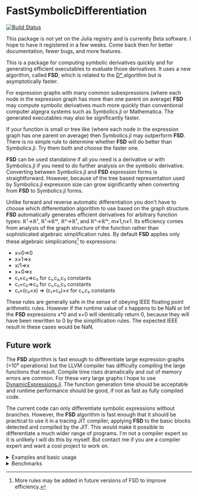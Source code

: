 # FastSymbolicDifferentiation

[![Build Status](https://github.com/brianguenter/FastSymbolicDifferentiation.jl/actions/workflows/CI.yml/badge.svg?branch=main)](https://github.com/brianguenter/FastSymbolicDifferentiation.jl/actions/workflows/CI.yml?query=branch%3Amain)

This package is not yet on the Julia registry and is currently Beta software. I hope to have it registered in a few weeks. Come back then for better documentation, fewer bugs, and more features.

This is a package for computing symbolic derivatives quickly and for generating efficient executables to evaluate those derivatives. It uses a new algorithm, called **FSD**, which is related to the [D* ](https://www.microsoft.com/en-us/research/publication/the-d-symbolic-differentiation-algorithm/) algorithm but is asymptotically  faster.  

For expression graphs with many common subexpressions (where each node in the expression graph has more than one parent on average) **FSD** may compute symbolic derivatives much more quickly than conventional computer algegra systems such as Symbolics.jl or Mathematica. The generated executables may also be significantly faster. 

If your function is small or tree like (where each node in the expression graph has one parent on average) then Symbolics.jl may outperform **FSD**. There is no simple rule to determine whether **FSD** will do better than Symbolics.jl. Try them both and choose the faster one.

**FSD** can be used standalone if all you need is a derivative or with Symbolics.jl if you need to do further analysis on the symbolic derivative. Converting between Symbolics.jl and **FSD** expression forms is straightforward. However, because of the tree based representation used by Symbolics.jl expression size can grow significantly when converting from **FSD** to Symbolics.jl forms.


Unlike forward and reverse automatic differentiation you don't have to choose which differentiation algorithm to use based on the graph structure. **FSD** automatically generates efficient derivatives for arbitrary function types: ℝ¹->ℝ¹, ℝ¹->ℝᵐ, ℝⁿ->ℝ¹, and ℝⁿ->ℝᵐ, m≠1,n≠1. Its efficiency comes from analysis of the graph structure of the function rather than sophisticated algebraic simplification rules. By default **FSD** applies only these algebraic simplications[^1] to expressions:
* x×0=>0
* x×1=>x
* x/1=>x
* x+0=>x
* c₁×c₂=>c₃ for c₁,c₂,c₃ constants
* c₁+c₂=>c₃ for c₁,c₂,c₃ constants
* c₁×(c₂×x) => (c₁×c₂)×x  for c₁,c₂ constants


These rules are generally safe in the sense of obeying IEEE floating point arithmetic rules. However if the runtime value of x happens to be NaN or Inf the **FSD** expressions x*0 and x+0 will identically return 0, because they will have been rewritten to 0 by the simplification rules. The expected IEEE result in these cases would be NaN. 

## Future work
The **FSD** algorithm is fast enough to differentiate large expression graphs (>10⁵ operations) but the LLVM compiler has difficulty compiling the large functions that result. Compile time rises dramatically and out of memory errors are common. For these very large graphs I hope to use [DynamicExpressions.jl](https://github.com/SymbolicML/DynamicExpressions.jl). The function generation time should be acceptable and runtime performance should be good, if not as fast as fully compiled code.

The current code can only differentiate symbolic expressions without branches. However, the **FSD** algorithm is fast enough that it should be practical to use it in a tracing JIT compiler, applying **FSD** to the basic blocks detected and compiled by the JIT. This would make it possible to differentiate a much wider range of programs. I'm not a compiler expert so it is unlikely I will do this by myself. But contact me if you are a compiler expert and want a cool project to work on.

<details> 
 <summary> Examples and basic usage </summary>
 
There are several ways to use FastSymbolicDifferentiation. You can do all your symbolic work, except differentiation, in Symbolics and then convert to **FSD** graph form just to do the differentiation. Or you can do everything in FastSymbolicDifferentiaton: create **FSD** variables, make an expression using those variables and then differentiate it. You can then convert this derivative to Symbolics form if you need to do further symbolic processing. 

Because Symbolics uses a tree representation and FastSymbolicDifferentiation uses a graph representation it is possible that converting from FastSymbolicDifferentiation->Symbolic could result in an exponential increase in the size of the expression.

If all you need is a derivative function then the fastest workflow will be to do everything in **FSD**. 

Set up variables:
```
using FastSymbolicDifferentiation
using Symbolics

@variables x y z

julia> nx,ny,nz = Node.((x,y,z)) #create FastSymbolicDifferentiation variables.
(x, y, z)
```
Compute Hessian:
```
julia> hessian(nx^2+ny^2+nz^2,[nx,ny,nz])
3×3 Matrix{Node}:
 2    0.0  0.0
 0.0  2    0.0
 0.0  0.0  2

 julia> hessian(nx*ny*nz,[nx,ny,nz])
 3×3 Matrix{Node}:
  0.0  z    y
  z    0.0  x
  y    x    0.0
```
Compute Jacobian:
```
julia> f1 = cos(nx) * ny
(cos(x) * y)

julia> f2 = sin(ny) * nx
(sin(y) * x)

julia> gr = DerivativeGraph([f1, f2]);

julia> symb = symbolic_jacobian(gr) #non-destructive. Use this when memory is an issue 
# and you don't want to copy the input graph. 
# This version of the function orders the derivatives in the order they happen to appear in the 
# variables data structure of graph. If you need the derivatives ordered 
# a particular way use the following function
2×2 Matrix{Node}:
 (y * -(sin(x)))  cos(x)
 sin(y)           (x * cos(y))

julia> symb = symbolic_jacobian(gr,[ny,nx]) #you can change the order in which the 
#partial derivatives will appear in the jacobian
2×2 Matrix{Node}:
 cos(x)        (y * -(sin(x)))
 (x * cos(y))  sin(y)
```
Generate executable function that evaluates derivative function:
```
julia> func = jacobian_function(gr, [nx, ny]); #non-destructive form. Use this 
#when memory is an issue and you don't want to copy the input graph.

julia> func(1.0, 2.0)
2×2 Matrix{Float64}:
 -1.68294    0.540302
  0.909297  -0.416147
```
Convert between FastSymbolicDifferentiation and Symbolics representations:
```
julia> f = x^2+y^2 #Symbolics expression
x^2 + y^2

julia> Node(f) #convert to FastSymbolicDifferentiation form
x^2 + y^2

julia> typeof(ans)
Node{SymbolicUtils.BasicSymbolic{Real}, 0}

julia> node_exp = nx^3/ny^4 #FastSymbolicDifferentiation expression
((x ^ 3) / (y ^ 4))

julia> dag_to_Symbolics_expression(node_exp)
(x^3) / (y^4)

julia> typeof(ans)
Symbolics.Num
```
</details>

<details>
    <summary> Benchmarks </summary>
 
## Benchmarks

The **FSDBenchmark** subdirectory has several benchmark functions you can use to compare the performance of [Symbolics.jl](https://symbolics.juliasymbolics.org/dev/) to FastSymbolicDifferentiation.jl on your computer. There are three types of benchmarks: Symbolic, MakeFunction, and Exe. 

The **Symbolic** benchmark is the time required to compute just the symbolic form of the derivative. The Symbolic benchmark can be run with simplification turned on or off for Symbolics.jl. If simplification is on then computation time can be extremely long but the resulting expression might be simpler and faster to execute.

The **MakeFunction** benchmark is the time to generate a Julia Expr from an already computed symbolic derivative and to then compile it. As symbolic expressions become large LLVM compile time and memory usage both increase dramatically. For both of the example benchmarks shown below LLVM ran out of memory at relatively small problem sizes.

The **Exe** benchmark measures just the time required to execute the compiled function using an in-place matrix.

All benchmarks show the ratio of time taken by Symbolics.jl to FastSymbolicDifferentiation.jl. Numbers greater than 1 mean FastSymbolicDifferentiation is faster.

All benchmarks were run on an AMD Ryzen 9 7950X 16-Core Processor with 32GB RAM running Windows 11 OS, Julia version 1.9.0.
### Chebyshev polynomial
The first example is a recursive function for 
the Chebyshev polynomial of order n:

```
@memoize function Chebyshev(n, x)
    if n == 0
        return 1
    elseif n == 1
        return x
    else
        return 2 * (x) * Chebyshev(n - 1, x) - Chebyshev(n - 2, x)
    end
end
```
The function is memoized for efficiency. 

The Chebyshev expression graph does not have many nodes even at the largest size tested (graph size increases linearly with Chebyshev order). For example, here is the graph of the 10th order expression: 
<img src="Documentation/Paper/illustrations/chebyshev10.svg" alt="drawing" height="400">
The complexity arises from the number of different paths from the root to the leaf of the graph.

Symbolics.jl can simplify the resulting expression graphs to a simple polynomial form when full simplification is turned on. This yields efficient executables but the symbolic processing can take a very long time. The first set of three benchmarks show results with simplification turned off in Symbolics.jl, followed by a set of three with simplification turned on.

#### Chebyshev benchmarks with simplification off
<img src="FSDBenchmark\Data\figure_chebyshev_Symbolic.svg" alt="drawing" width="50%"> 
<img src="FSDBenchmark\Data\figure_chebyshev_MakeFunction.svg" alt="drawing" width="50%">
 
 For the Chebyshev MakeFunction benchmark the Symbolics.jl derivative generated a large Expr for order 20 and higher. LLVM ran out of memory while compiling these. Consequently, both the MakeFunction and Exe graphs stop at order 20.
 
<img src="FSDBenchmark\Data\figure_chebyshev_Exe.svg" alt="drawing" width="50%">



#### Chebyshev benchmarks with simplification on

### Spherical Harmonics

The second example is the spherical harmonics function. This is the expression graph for the spherical harmonic function of order 8:
<img src="Documentation/Paper/illustrations/sphericalharmonics_8.svg" alt="drawing" width="100%">

<details>
    <summary> Source for spherical harmonics benchmark </summary>

```
@memoize function P(l, m, z)
    if l == 0 && m == 0
        return 1.0
    elseif l == m
        return (1 - 2m) * P(m - 1, m - 1, z)
    elseif l == m + 1
        return (2m + 1) * z * P(m, m, z)
    else
        return ((2l - 1) / (l - m) * z * P(l - 1, m, z) - (l + m - 1) / (l - m) * P(l - 2, m, z))
    end
end
export P

@memoize function S(m, x, y)
    if m == 0
        return 0
    else
        return x * C(m - 1, x, y) - y * S(m - 1, x, y)
    end
end
export S

@memoize function C(m, x, y)
    if m == 0
        return 1
    else
        return x * S(m - 1, x, y) + y * C(m - 1, x, y)
    end
end
export C

function factorial_approximation(x)
    local n1 = x
    sqrt(2 * π * n1) * (n1 / ℯ * sqrt(n1 * sinh(1 / n1) + 1 / (810 * n1^6)))^n1
end
export factorial_approximation

function compare_factorial_approximation()
    for n in 1:30
        println("n $n relative error $((factorial(big(n))-factorial_approximation(n))/factorial(big(n)))")
    end
end
export compare_factorial_approximation

@memoize function N(l, m)
    @assert m >= 0
    if m == 0
        return sqrt((2l + 1 / (4π)))
    else
        # return sqrt((2l+1)/2π * factorial(big(l-m))/factorial(big(l+m)))
        #use factorial_approximation instead of factorial because the latter does not use Stirlings approximation for large n. Get error for n > 2 unless using BigInt but if use BigInt get lots of rational numbers in symbolic result.
        return sqrt((2l + 1) / 2π * factorial_approximation(l - m) / factorial_approximation(l + m))
    end
end
export N

"""l is the order of the spherical harmonic. I think"""
@memoize function Y(l, m, x, y, z)
    @assert l >= 0
    @assert abs(m) <= l
    if m < 0
        return N(l, abs(m)) * P(l, abs(m), z) * S(abs(m), x, y)
    else
        return N(l, m) * P(l, m, z) * C(m, x, y)
    end
end
export Y

SHFunctions(max_l, x::Node, y::Node, z::Node) = SHFunctions(Vector{Node}(undef, 0), max_l, x, y, z)
SHFunctions(max_l, x::Symbolics.Num, y::Symbolics.Num, z::Symbolics.Num) = SHFunctions(Vector{Symbolics.Num}(undef, 0), max_l, x, y, z)

function SHFunctions(shfunc, max_l, x, y, z)
    for l in 0:max_l-1
        for m in -l:l
            push!(shfunc, Y(l, m, x, y, z))
        end
    end

    return shfunc
end
export SHFunctions

function spherical_harmonics(::JuliaSymbolics, model_size)
    Symbolics.@variables x y z
    return SHFunctions(model_size, x, y, z), [x, y, z]
end

function spherical_harmonics(::FastSymbolic, model_size, x, y, z)
    nx = Node(x)
    ny = Node(y)
    nz = Node(z)

    graph = DerivativeGraph(SHFunctions(model_size, nx, ny, nz))
    return graph
end

function spherical_harmonics(package::FastSymbolic, model_size)
    Symbolics.@variables x, y, z
    return spherical_harmonics(package, model_size, x, y, z)
end
export spherical_harmonics
```
</details>

As was the case for Chebyshev polynomials the number of paths from the roots to the variables is much greater than the number of nodes in the graph. 

These benchmarks took significantly longer to run than the Chebyshev benchmarks (6 minutes to benchmark order 25 spherical harmonic for Symbolics.jl) so the problem sizes are not as large and the ratios of time taken by Symbolics.jl vs. FastSymbolicDifferentiation.jl are not as large. 

But, one can reasonably expect for larger problem instances that the relative advantage of FastSymbolicDifferentiation.jl vs Symbolics.jl would increase.

[comment]: # (<img src="FSDBenchmark\Data\figure_spherical_harmonics_Symbolic.svg" alt="drawing" width="50%">)
[comment]: # (<img src="FSDBenchmark\Data\figure_spherical_harmonics_MakeFunction.svg" alt="drawing" width="50%">)
[comment]: # (<img src="FSDBenchmark\Data\figure_spherical_harmonics_Exe.svg" alt="drawing" width="50%">)

For the Symbolics.jl Exe benchmark LLVM ran out of memory for order 16 or higher.
</details>

[^1]: More rules may be added in future versions of FSD to improve efficiency.
